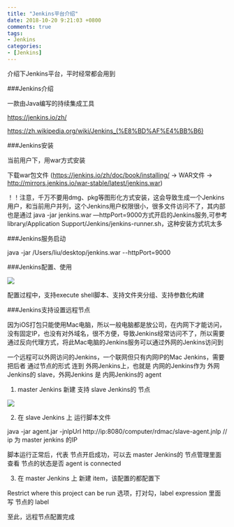 ```yaml
---
title: "Jenkins平台介绍"
date: 2018-10-20 9:21:03 +0800
comments: true
tags:
- Jenkins
categories:
- [Jenkins]
---
```


介绍下Jenkins平台，平时经常都会用到

<!-- more -->

###Jenkins介绍

一款由Java编写的持续集成工具

<https://jenkins.io/zh/>

<https://zh.wikipedia.org/wiki/Jenkins_(%E8%BD%AF%E4%BB%B6)>

###Jenkins安装

当前用户下，用war方式安装

下载war包文件 (https://jenkins.io/zh/doc/book/installing/  -> WAR文件 -> http://mirrors.jenkins.io/war-stable/latest/jenkins.war)

！！注意，千万不要用dmg、pkg等图形化方式安装，这会导致生成一个Jenkins用户，和当前用户并列，这个Jenkins用户权限很小，很多文件访问不了，其内部也是通过 java -jar jenkins.war —httpPort=9000方式开启的Jenkins服务,可参考library/Application Support/Jenkins/jenkins-runner.sh，这种安装方式坑太多

###Jenkins服务启动

java -jar /Users/liu/desktop/jenkins.war --httpPort=9000

###Jenkins配置、使用

![](/images/jenkins-1.png)

配置过程中，支持execute shell脚本、支持文件夹分组、支持参数化构建

###Jenkins支持设置远程节点

因为iOS打包只能使用Mac电脑，所以一般电脑都是放公司，在内网下才能访问，没有固定IP，也没有对外域名，很不方便，导致Jenkins经常访问不了，所以需要 通过反向代理方式，将此Mac电脑的Jenkins服务可以通过外网的Jenkins访问到

一个远程可以外网访问的Jenkins，一个联网但只有内网IP的Mac Jenkins，需要把后者 通过节点的形式 连到 外网Jenkins上，也就是 内网的Jenkins作为 外网Jenkins的 slave，外网Jenkins 是 内网Jenkins的 agent

1. master Jenkins 新建 支持 slave Jenkins的 节点

![](/images/jenkins-2.png)

2. 在 slave Jenkins 上 运行脚本文件

java -jar agent.jar -jnlpUrl http://ip:8080/computer/rdmac/slave-agent.jnlp // ip 为 master jenkins 的IP

脚本运行正常后，代表 节点开启成功，可以去 master Jenkins的 节点管理里面查看 节点的状态是否 agent is connected

3. 在 master Jenkins 上 新建 item，该配置的都配置下

Restrict where this project can be run 选项，打对勾，label expression 里面 写 节点的 label

至此，远程节点配置完成



